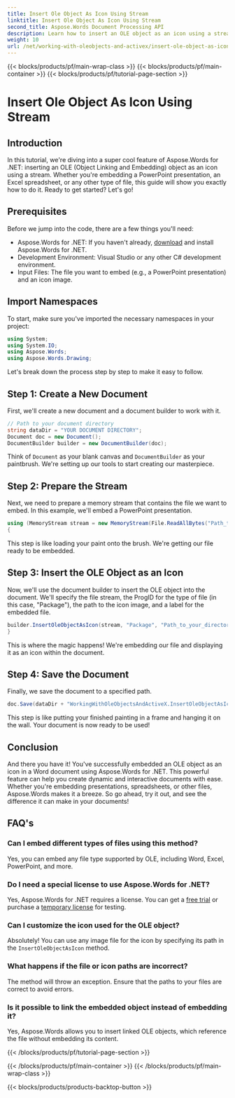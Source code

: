 ```yaml
---
title: Insert Ole Object As Icon Using Stream
linktitle: Insert Ole Object As Icon Using Stream
second_title: Aspose.Words Document Processing API
description: Learn how to insert an OLE object as an icon using a stream with Aspose.Words for .NET in this detailed, step-by-step tutorial.
weight: 10
url: /net/working-with-oleobjects-and-activex/insert-ole-object-as-icon-using-stream/
---
```


{{< blocks/products/pf/main-wrap-class >}}
{{< blocks/products/pf/main-container >}}
{{< blocks/products/pf/tutorial-page-section >}}

# Insert Ole Object As Icon Using Stream

## Introduction

In this tutorial, we're diving into a super cool feature of Aspose.Words for .NET: inserting an OLE (Object Linking and Embedding) object as an icon using a stream. Whether you're embedding a PowerPoint presentation, an Excel spreadsheet, or any other type of file, this guide will show you exactly how to do it. Ready to get started? Let's go!

## Prerequisites

Before we jump into the code, there are a few things you'll need:

- Aspose.Words for .NET: If you haven't already, [download](https://releases.aspose.com/words/net/) and install Aspose.Words for .NET.
- Development Environment: Visual Studio or any other C# development environment.
- Input Files: The file you want to embed (e.g., a PowerPoint presentation) and an icon image.

## Import Namespaces

To start, make sure you've imported the necessary namespaces in your project:

```csharp
using System;
using System.IO;
using Aspose.Words;
using Aspose.Words.Drawing;
```

Let's break down the process step by step to make it easy to follow.

## Step 1: Create a New Document

First, we'll create a new document and a document builder to work with it.

```csharp
// Path to your document directory
string dataDir = "YOUR DOCUMENT DIRECTORY";
Document doc = new Document();
DocumentBuilder builder = new DocumentBuilder(doc);
```

Think of `Document` as your blank canvas and `DocumentBuilder` as your paintbrush. We're setting up our tools to start creating our masterpiece.

## Step 2: Prepare the Stream

Next, we need to prepare a memory stream that contains the file we want to embed. In this example, we'll embed a PowerPoint presentation.

```csharp
using (MemoryStream stream = new MemoryStream(File.ReadAllBytes("Path_to_your_directory/Presentation.pptx")))
{
```

This step is like loading your paint onto the brush. We're getting our file ready to be embedded.

## Step 3: Insert the OLE Object as an Icon

Now, we'll use the document builder to insert the OLE object into the document. We'll specify the file stream, the ProgID for the type of file (in this case, "Package"), the path to the icon image, and a label for the embedded file.

```csharp
builder.InsertOleObjectAsIcon(stream, "Package", "Path_to_your_directory/Logo icon.ico", "My embedded file");
}
```

This is where the magic happens! We're embedding our file and displaying it as an icon within the document.

## Step 4: Save the Document

Finally, we save the document to a specified path.

```csharp
doc.Save(dataDir + "WorkingWithOleObjectsAndActiveX.InsertOleObjectAsIconUsingStream.docx");
```

This step is like putting your finished painting in a frame and hanging it on the wall. Your document is now ready to be used!

## Conclusion

And there you have it! You've successfully embedded an OLE object as an icon in a Word document using Aspose.Words for .NET. This powerful feature can help you create dynamic and interactive documents with ease. Whether you're embedding presentations, spreadsheets, or other files, Aspose.Words makes it a breeze. So go ahead, try it out, and see the difference it can make in your documents!

## FAQ's

### Can I embed different types of files using this method?
Yes, you can embed any file type supported by OLE, including Word, Excel, PowerPoint, and more.

### Do I need a special license to use Aspose.Words for .NET?
Yes, Aspose.Words for .NET requires a license. You can get a [free trial](https://releases.aspose.com/) or purchase a [temporary license](https://purchase.aspose.com/temporary-license/) for testing.

### Can I customize the icon used for the OLE object?
Absolutely! You can use any image file for the icon by specifying its path in the `InsertOleObjectAsIcon` method.

### What happens if the file or icon paths are incorrect?
The method will throw an exception. Ensure that the paths to your files are correct to avoid errors.

### Is it possible to link the embedded object instead of embedding it?
Yes, Aspose.Words allows you to insert linked OLE objects, which reference the file without embedding its content.

{{< /blocks/products/pf/tutorial-page-section >}}

{{< /blocks/products/pf/main-container >}}
{{< /blocks/products/pf/main-wrap-class >}}

{{< blocks/products/products-backtop-button >}}
